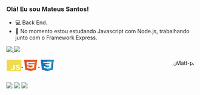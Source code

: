 ### Olá! Eu sou Mateus Santos!

- 💻 Back End.
- 📓 No momento estou estudando Javascript com Node.js, trabalhando junto com o Framework Express.

<div>
  <a href="https://github.com/Matt-Ti">
  <img height="180em" src="https://github-readme-stats.vercel.app/api?username=Matt-Ti&show_icons=true&theme=highcontrast&include_all_commits=true&count_private=true"/>
  <img height="180em" src="https://github-readme-stats.vercel.app/api/top-langs/?username=Matt-Ti&layout=compact&langs_count=7&theme=highcontrast"/>
</div>
  
<div style="display: inline_block"><br>
  <img align="center" alt="Matt-Js" height="30" width="40" src="https://raw.githubusercontent.com/devicons/devicon/master/icons/javascript/javascript-plain.svg">
  <img align="center" alt="Rafa-HTML" height="30" width="40" src="https://raw.githubusercontent.com/devicons/devicon/master/icons/html5/html5-original.svg">
  <img align="center" alt="Rafa-CSS" height="30" width="40" src="https://raw.githubusercontent.com/devicons/devicon/master/icons/css3/css3-original.svg">
  <img align="right" alt="Matt-pic" height="150" style="border-radius:50px;" src="https://png.pngtree.com/png-clipart/20190920/original/pngtree-professional-character-programmer-png-image_4651579.jpg">
</div>
  
##

<div>
  <a href="https://www.instagram.com/mateus.santos.gtr/" target="_blank"><img src="https://img.shields.io/badge/-Instagram-%23E4405F?style=for-the-badge&logo=instagram&logoColor=white" target="_blank"></a>
  <a href = "mailto:mateuscarmo720@gmail.com"><img src="https://img.shields.io/badge/-Gmail-%23333?style=for-the-badge&logo=gmail&logoColor=white" target="_blank"></a>
  <a href="https://www.linkedin.com/in/mateus-santos-276703225?lipi=urn%3Ali%3Apage%3Ad_flagship3_profile_view_base_contact_details%3BJguNHfrfRE%2B7wjpB1h%2BEQg%3D%3D" target="_blank"><img src="https://img.shields.io/badge/-LinkedIn-%230077B5?style=for-the-badge&logo=linkedin&logoColor=white" target="_blank"></a> 
 
</div>
